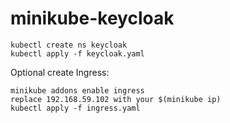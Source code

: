 # minikube-keycloak

```
kubectl create ns keycloak
kubectl apply -f keycloak.yaml
```

Optional create Ingress:
```
minikube addons enable ingress
replace 192.168.59.102 with your $(minikube ip)
kubectl apply -f ingress.yaml
```
